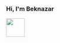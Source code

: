### Hi, I'm Beknazar
<img src="![giphy](https://github.com/beknazar-ctrl/beknazar-ctrl/assets/76398513/d3df16cf-1f84-41cc-b86a-9e16ee025f9e)" width="50px">
